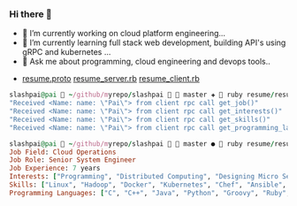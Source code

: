 ### Hi there 👋

<!--
**slashpai/slashpai** is a ✨ _special_ ✨ repository because its `README.md` (this file) appears on your GitHub profile.

Here are some ideas to get you started:

-->

- 🔭 I’m currently working on cloud platform engineering...
- 🌱 I’m currently learning full stack web development, building API's using gRPC and kubernetes ...
- 💬 Ask me about programming, cloud engineering and devops tools..

 * [resume.proto](resume/resume.proto)
 [resume_server.rb](resume/resume_server.rb)
 [resume_client.rb](resume/resume_client.rb)

  ```ruby
  slashpai@pai  ~/github/myrepo/slashpai   master ✚  ruby resume/resume_server.rb
  "Received <Name: name: \"Pai\"> from client rpc call get_job()"
  "Received <Name: name: \"Pai\"> from client rpc call get_interests()"
  "Received <Name: name: \"Pai\"> from client rpc call get_skills()"
  "Received <Name: name: \"Pai\"> from client rpc call get_programming_languages()"
  ```

  ```ruby
  slashpai@pai  ~/github/myrepo/slashpai   master ●  ruby resume/resume_client.rb
  Job Field: Cloud Operations
  Job Role: Senior System Engineer
  Job Experience: 7 years
  Interests: ["Programming", "Distributed Computing", "Designing Micro Services", "Cloud Computing", "Full Stack Web Development", "Machine Learning"]
  Skills: ["Linux", "Hadoop", "Docker", "Kubernetes", "Chef", "Ansible", "Consul", "Terraform", "Openstack", "AWS", "Jenkins", "Zabbix", "Splunk", "Prometheus", "Grafana", "NewRelic", "git", "protobuf", "gRPC", "Selenium"]
  Programming Languages: ["C", "C++", "Java", "Python", "Groovy", "Ruby", "Go", "Shell", "Scripting", "JavaScript"]
  ```
